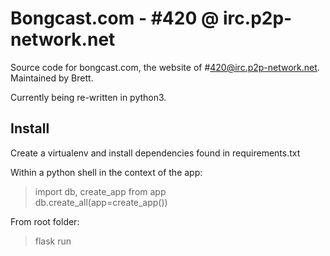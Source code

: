 # Bongcast.com - #420 @ irc.p2p-network.net
Source code for bongcast.com, the website of #420@irc.p2p-network.net.
Maintained by Brett.

Currently being re-written in python3.

## Install ##
Create a virtualenv and install dependencies found in requirements.txt

Within a python shell in the context of the app:
>import db, create_app from app  
>db.create_all(app=create_app())  

From root folder: 
>flask run
